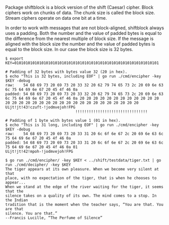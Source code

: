 Package shiftblock is a block version of the shift (Caesar) cipher. Block ciphers work on chunks of data. The chunk size is called the block size. Stream ciphers operate on data one bit at a time.

In order to work with messages that are not block-aligned, shiftblock always uses a padding. Both the number and the value of padded bytes is equal to the difference from the nearest multiple of block size. If the message is aligned with the block size the number and the value of padded bytes is equal to the block size. In our case the block size is 32 bytes.

```
$ export KEY=0101010101010101010101010101010101010101010101010101010101010101

# Padding of 32 bytes with bytes value 32 (20 in hex).
$ echo "This is 32 bytes, including EOF" | go run ./cmd/encipher -key $KEY -debug
raw:    54 68 69 73 20 69 73 20 33 32 20 62 79 74 65 73 2c 20 69 6e 63 6c 75 64 69 6e 67 20 45 4f 46 0a
padded: 54 68 69 73 20 69 73 20 33 32 20 62 79 74 65 73 2c 20 69 6e 63 6c 75 64 69 6e 67 20 45 4f 46 0a 20 20 20 20 20 20 20 20 20 20 20 20 20 20 20 20 20 20 20 20 20 20 20 20 20 20 20 20 20 20 20 20
Uijt!jt!43!czuft-!jodmvejoh!FPG
                               !!!!!!!!!!!!!!!!!!!!!!!!!!!!!!!!

# Padding of 1 byte with bytes value 1 (01 in hex).
$ echo "This is 31 long, including EOF" | go run ./cmd/encipher -key $KEY -debug
raw:    54 68 69 73 20 69 73 20 33 31 20 6c 6f 6e 67 2c 20 69 6e 63 6c 75 64 69 6e 67 20 45 4f 46 0a
padded: 54 68 69 73 20 69 73 20 33 31 20 6c 6f 6e 67 2c 20 69 6e 63 6c 75 64 69 6e 67 20 45 4f 46 0a 01
Uijt!jt!42!mpoh-!jodmvejoh!FPG
```

```
$ go run ./cmd/encipher/ -key $KEY < ../shift/testdata/tiger.txt | go run ./cmd/decipher/ -key $KEY 
The tiger appears at its own pleasure. When we become very silent at that
place, with no expectation of the tiger, that is when he chooses to appear...
When we stand at the edge of the river waiting for the tiger, it seems that the
silence takes on a quality of its own. The mind comes to a stop. In the Indian
tradition that is the moment when the teacher says, “You are that. You are that
silence. You are that.”
--Francis Lucille, “The Perfume of Silence”
```